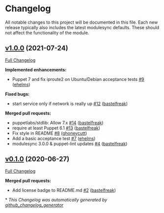 # Changelog

All notable changes to this project will be documented in this file.
Each new release typically also includes the latest modulesync defaults.
These should not affect the functionality of the module.

## [v1.0.0](https://github.com/voxpupuli/puppet-mosquitto/tree/v1.0.0) (2021-07-24)

[Full Changelog](https://github.com/voxpupuli/puppet-mosquitto/compare/v0.1.0...v1.0.0)

**Implemented enhancements:**

- Puppet 7 and fix iproute2 on Ubuntu/Debian acceptance tests [\#9](https://github.com/voxpupuli/puppet-mosquitto/pull/9) ([ehelms](https://github.com/ehelms))

**Fixed bugs:**

- start service only if network is really up [\#12](https://github.com/voxpupuli/puppet-mosquitto/pull/12) ([bastelfreak](https://github.com/bastelfreak))

**Merged pull requests:**

- puppetlabs/stdlib: Allow 7.x [\#14](https://github.com/voxpupuli/puppet-mosquitto/pull/14) ([bastelfreak](https://github.com/bastelfreak))
- require at least Puppet 6.1 [\#13](https://github.com/voxpupuli/puppet-mosquitto/pull/13) ([bastelfreak](https://github.com/bastelfreak))
- Fix style in README [\#8](https://github.com/voxpupuli/puppet-mosquitto/pull/8) ([ghoneycutt](https://github.com/ghoneycutt))
- Add a basic acceptance test [\#7](https://github.com/voxpupuli/puppet-mosquitto/pull/7) ([ehelms](https://github.com/ehelms))
- modulesync 3.0.0 & puppet-lint updates [\#4](https://github.com/voxpupuli/puppet-mosquitto/pull/4) ([bastelfreak](https://github.com/bastelfreak))

## [v0.1.0](https://github.com/voxpupuli/puppet-mosquitto/tree/v0.1.0) (2020-06-27)

[Full Changelog](https://github.com/voxpupuli/puppet-mosquitto/compare/c3e3912ab92ff3ee3de9bf9960ab021bac107b96...v0.1.0)

**Merged pull requests:**

- Add license badge to README.md [\#2](https://github.com/voxpupuli/puppet-mosquitto/pull/2) ([bastelfreak](https://github.com/bastelfreak))



\* *This Changelog was automatically generated by [github_changelog_generator](https://github.com/github-changelog-generator/github-changelog-generator)*
